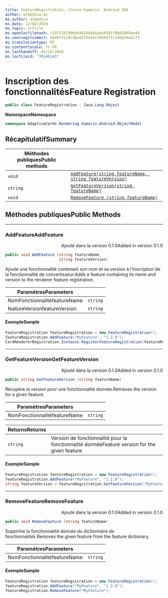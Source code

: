 ```yaml
---
title: FeatureRegistration, classe-Xamarin. Android SDK
author: almedina-ms
ms.author: almedina
ms.date: 12/02/2019
ms.topic: article
ms.openlocfilehash: c1975197996e54626b464abe9181f0b02895ee4d
ms.sourcegitcommit: 9a9973129c36a41f5e4af30d95ffc146820ad173
ms.translationtype: MT
ms.contentlocale: fr-FR
ms.lasthandoff: 01/16/2020
ms.locfileid: "76146143"
---
```

# <a name="feature-registration"></a><span data-ttu-id="b2c25-102">Inscription des fonctionnalités</span><span class="sxs-lookup"><span data-stu-id="b2c25-102">Feature Registration</span></span>

```csharp
public class FeatureRegistration : Java.Lang.Object 
```

<span data-ttu-id="b2c25-103">**Namespace**</span><span class="sxs-lookup"><span data-stu-id="b2c25-103">**Namespace**</span></span>
```csharp
namespace AdaptiveCards.Rendering.Xamarin.Android.ObjectModel
```

## <a name="summary"></a><span data-ttu-id="b2c25-104">Récapitulatif</span><span class="sxs-lookup"><span data-stu-id="b2c25-104">Summary</span></span>

| <span data-ttu-id="b2c25-105">Méthodes publiques</span><span class="sxs-lookup"><span data-stu-id="b2c25-105">Public methods</span></span> | |
| --- | ---- |
| ```void``` | [```AddFeature(string featureName, string featureVersion)```](#addfeature) |
| ```string``` | [```GetFeatureVersion(string featureName)```](#getfeatureversion) |
| ```void``` | [```RemoveFeature (string featureName)```](#removefeature) |

## <a name="public-methods"></a><span data-ttu-id="b2c25-106">Méthodes publiques</span><span class="sxs-lookup"><span data-stu-id="b2c25-106">Public Methods</span></span>

---

### <a id="addfeature"></a><span data-ttu-id="b2c25-107">AddFeature</span><span class="sxs-lookup"><span data-stu-id="b2c25-107">AddFeature</span></span>
<p style='text-align:right'><span data-ttu-id="b2c25-108">Ajouté dans la version 0.1.0</span><span class="sxs-lookup"><span data-stu-id="b2c25-108">Added in version 0.1.0</span></span></p>

```csharp
public void AddFeature (string featureName, 
                        string featureVersion)
```

<span data-ttu-id="b2c25-109">Ajoute une fonctionnalité contenant son nom et sa version à l’inscription de la fonctionnalité de convertisseur.</span><span class="sxs-lookup"><span data-stu-id="b2c25-109">Adds a feature containing its name and version to the renderer feature registration.</span></span>

| <span data-ttu-id="b2c25-110">Paramètres</span><span class="sxs-lookup"><span data-stu-id="b2c25-110">Parameters</span></span> | |
| --- | --- |
| <span data-ttu-id="b2c25-111">NomFonctionnalité</span><span class="sxs-lookup"><span data-stu-id="b2c25-111">featureName</span></span> | ```string``` |
| <span data-ttu-id="b2c25-112">featureVersion</span><span class="sxs-lookup"><span data-stu-id="b2c25-112">featureVersion</span></span> | ```string``` |

#### <a name="sample"></a><span data-ttu-id="b2c25-113">Exemple</span><span class="sxs-lookup"><span data-stu-id="b2c25-113">Sample</span></span>

```csharp
FeatureRegistration featureRegistration = new FeatureRegistration();
featureRegistration.AddFeature("MyFeature", "1.2.0");
CardRendererRegistration.Instance.RegisterFeatureRegistration(featureRegistration);
```

---

### <a id="getfeatureversion"></a><span data-ttu-id="b2c25-114">GetFeatureVersion</span><span class="sxs-lookup"><span data-stu-id="b2c25-114">GetFeatureVersion</span></span>
<p style='text-align:right'><span data-ttu-id="b2c25-115">Ajouté dans la version 0.1.0</span><span class="sxs-lookup"><span data-stu-id="b2c25-115">Added in version 0.1.0</span></span></p>

```csharp
public string GetFeatureVersion (string featureName)
```

<span data-ttu-id="b2c25-116">Récupère la version pour une fonctionnalité donnée.</span><span class="sxs-lookup"><span data-stu-id="b2c25-116">Retrieves the version for a given feature.</span></span> 

| <span data-ttu-id="b2c25-117">Paramètres</span><span class="sxs-lookup"><span data-stu-id="b2c25-117">Parameters</span></span> | |
| --- | --- |
| <span data-ttu-id="b2c25-118">NomFonctionnalité</span><span class="sxs-lookup"><span data-stu-id="b2c25-118">featureName</span></span> | ```string``` |

| <span data-ttu-id="b2c25-119">Returns</span><span class="sxs-lookup"><span data-stu-id="b2c25-119">Returns</span></span> | |
| --- | --- |
| ```string``` | <span data-ttu-id="b2c25-120">Version de fonctionnalité pour la fonctionnalité donnée</span><span class="sxs-lookup"><span data-stu-id="b2c25-120">Feature version for the given feature</span></span> |

#### <a name="sample"></a><span data-ttu-id="b2c25-121">Exemple</span><span class="sxs-lookup"><span data-stu-id="b2c25-121">Sample</span></span>

```csharp
FeatureRegistration featureRegistration = new FeatureRegistration();
featureRegistration.AddFeature("MyFeature", "1.2.0");
string featureVersion = featureRegistration.GetFeatureVersion("MyFeature"); // 1.2.0
```

---

### <a id="removefeature"></a><span data-ttu-id="b2c25-122">RemoveFeature</span><span class="sxs-lookup"><span data-stu-id="b2c25-122">RemoveFeature</span></span>
<p style='text-align:right'><span data-ttu-id="b2c25-123">Ajouté dans la version 0.1.0</span><span class="sxs-lookup"><span data-stu-id="b2c25-123">Added in version 0.1.0</span></span></p>

```csharp
public void RemoveFeature (string featureName)
```

<span data-ttu-id="b2c25-124">Supprime la fonctionnalité donnée du dictionnaire de fonctionnalités.</span><span class="sxs-lookup"><span data-stu-id="b2c25-124">Removes the given feature from the feature dictionary.</span></span>

| <span data-ttu-id="b2c25-125">Paramètres</span><span class="sxs-lookup"><span data-stu-id="b2c25-125">Parameters</span></span> | |
| --- | --- |
| <span data-ttu-id="b2c25-126">NomFonctionnalité</span><span class="sxs-lookup"><span data-stu-id="b2c25-126">featureName</span></span> | ```string``` |

#### <a name="sample"></a><span data-ttu-id="b2c25-127">Exemple</span><span class="sxs-lookup"><span data-stu-id="b2c25-127">Sample</span></span>

```csharp
FeatureRegistration featureRegistration = new FeatureRegistration();
featureRegistration.AddFeature("MyFeature", "1.2.0");
featureRegistration.RemoveFeature("MyFeature");
```